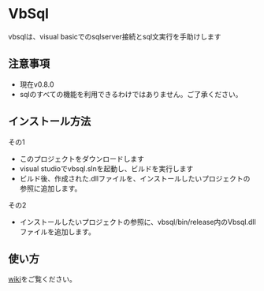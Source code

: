 # VbSql

vbsqlは、visual basicでのsqlserver接続とsql文実行を手助けします

## 注意事項

- 現在v0.8.0
- sqlのすべての機能を利用できるわけではありません。ご了承ください。

## インストール方法

その1
* このプロジェクトをダウンロードします
* visual studioでvbsql.slnを起動し、ビルドを実行します
* ビルド後、作成された.dllファイルを、インストールしたいプロジェクトの参照に追加します。

その2
* インストールしたいプロジェクトの参照に、vbsql/bin/release内のVbsql.dllファイルを追加します。

## 使い方
[wiki](https://github.com/kura2391/vbsql/wiki)をご覧ください。


